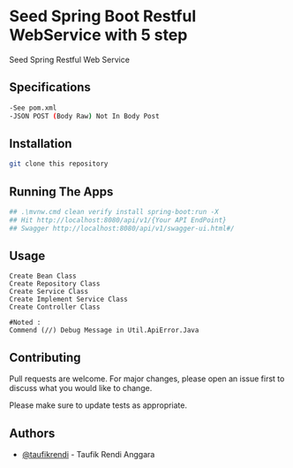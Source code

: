 # Seed Spring Boot Restful WebService with 5 step

Seed Spring Restful Web Service 

## Specifications
```bash
-See pom.xml
-JSON POST (Body Raw) Not In Body Post
```

## Installation
```bash
git clone this repository
```

## Running The Apps
```bash
## .\mvnw.cmd clean verify install spring-boot:run -X
## Hit http://localhost:8080/api/v1/{Your API EndPoint}
## Swagger http://localhost:8080/api/v1/swagger-ui.html#/
```

## Usage
```
Create Bean Class
Create Repository Class
Create Service Class
Create Implement Service Class
Create Controller Class 

#Noted : 
Commend (//) Debug Message in Util.ApiError.Java 
```

## Contributing
Pull requests are welcome. For major changes, please open an issue first to discuss what you would like to change.

Please make sure to update tests as appropriate.


## Authors

- [@taufikrendi](https://github.com/taufikrendi) - Taufik Rendi Anggara
